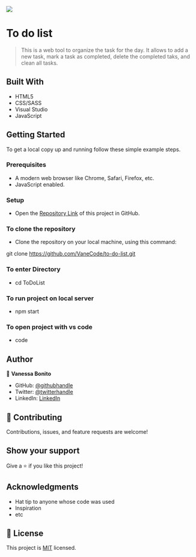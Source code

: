 ![](https://img.shields.io/badge/Microverse-blueviolet)

# To do list

> This is a web tool to organize the task for the day. It allows to add a new task, mark a task as completed, delete the completed taks, and clean all tasks.

## Built With

- HTML5
- CSS/SASS
- Visual Studio
- JavaScript

## Getting Started

To get a local copy up and running follow these simple example steps.

### Prerequisites

- A modern web browser like Chrome, Safari, Firefox, etc.
- JavaScript enabled.

### Setup

- Open the [Repository Link](https://github.com/VaneCode/to-do-list) of this project in GitHub.

### To clone the repository

- Clone the repository on your local machine, using this command:

git clone https://github.com/VaneCode/to-do-list.git

### To enter Directory

- cd ToDoList

### To run project on local server

- npm start

### To open project with vs code

- code
## Author

👤 **Vanessa Bonito**

- GitHub: [@githubhandle](https://github.com/VaneCode)
- Twitter: [@twitterhandle](https://twitter.com/BonitoNarvaez)
- LinkedIn: [LinkedIn](https://www.linkedin.com/in/vanessa-bonito-narv%C3%A1ez-6681941b5/)

## 🤝 Contributing

Contributions, issues, and feature requests are welcome!

## Show your support

Give a ⭐️ if you like this project!

## Acknowledgments

- Hat tip to anyone whose code was used
- Inspiration
- etc

## 📝 License

This project is [MIT](LICENSE.md) licensed.
